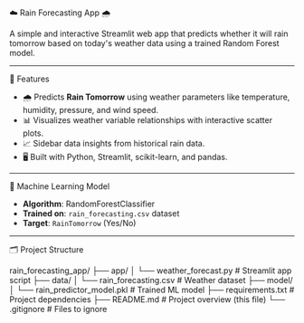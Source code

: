 ☁️ Rain Forecasting App 🌧️

A simple and interactive Streamlit web app that predicts whether it will rain tomorrow based on today's weather data using a trained Random Forest model.

---

🚀 Features

- 🌧️ Predicts **Rain Tomorrow** using weather parameters like temperature, humidity, pressure, and wind speed.
- 📊 Visualizes weather variable relationships with interactive scatter plots.
- 📈 Sidebar data insights from historical rain data.
- 🖥️ Built with Python, Streamlit, scikit-learn, and pandas.

---

🧠 Machine Learning Model

- **Algorithm**: RandomForestClassifier
- **Trained on**: `rain_forecasting.csv` dataset
- **Target**: `RainTomorrow` (Yes/No)

---

🗂️ Project Structure

rain_forecasting_app/
├── app/
│ └── weather_forecast.py # Streamlit app script
├── data/
│ └── rain_forecasting.csv # Weather dataset
├── model/
│ └── rain_predictor_model.pkl # Trained ML model
├── requirements.txt # Project dependencies
├── README.md # Project overview (this file)
└── .gitignore # Files to ignore

